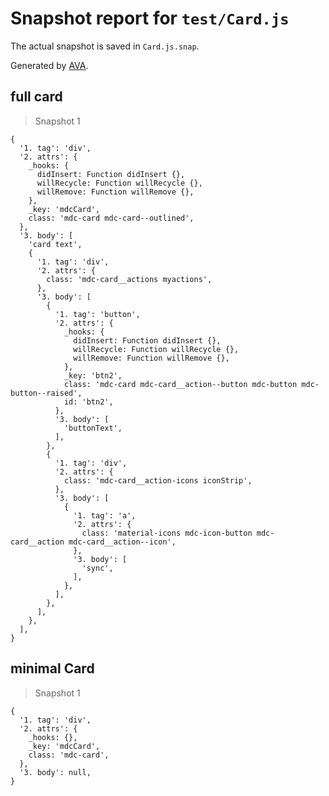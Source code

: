 # Snapshot report for `test/Card.js`

The actual snapshot is saved in `Card.js.snap`.

Generated by [AVA](https://ava.li).

## full card

> Snapshot 1

    {
      '1. tag': 'div',
      '2. attrs': {
        _hooks: {
          didInsert: Function didInsert {},
          willRecycle: Function willRecycle {},
          willRemove: Function willRemove {},
        },
        _key: 'mdcCard',
        class: 'mdc-card mdc-card--outlined',
      },
      '3. body': [
        'card text',
        {
          '1. tag': 'div',
          '2. attrs': {
            class: 'mdc-card__actions myactions',
          },
          '3. body': [
            {
              '1. tag': 'button',
              '2. attrs': {
                _hooks: {
                  didInsert: Function didInsert {},
                  willRecycle: Function willRecycle {},
                  willRemove: Function willRemove {},
                },
                _key: 'btn2',
                class: 'mdc-card mdc-card__action--button mdc-button mdc-button--raised',
                id: 'btn2',
              },
              '3. body': [
                'buttonText',
              ],
            },
            {
              '1. tag': 'div',
              '2. attrs': {
                class: 'mdc-card__action-icons iconStrip',
              },
              '3. body': [
                {
                  '1. tag': 'a',
                  '2. attrs': {
                    class: 'material-icons mdc-icon-button mdc-card__action mdc-card__action--icon',
                  },
                  '3. body': [
                    'sync',
                  ],
                },
              ],
            },
          ],
        },
      ],
    }

## minimal Card

> Snapshot 1

    {
      '1. tag': 'div',
      '2. attrs': {
        _hooks: {},
        _key: 'mdcCard',
        class: 'mdc-card',
      },
      '3. body': null,
    }
